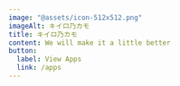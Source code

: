 ```yaml
---
image: "@assets/icon-512x512.png"
imageAlt: キイロ乃カモ
title: キイロ乃カモ
content: We will make it a little better
button:
  label: View Apps
  link: /apps
---
```

